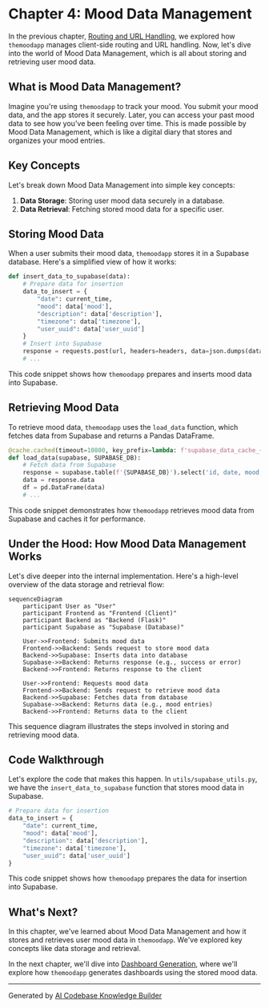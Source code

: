# Chapter 4: Mood Data Management
In the previous chapter, [Routing and URL Handling](03_routing_and_url_handling.md), we explored how `themoodapp` manages client-side routing and URL handling. Now, let's dive into the world of Mood Data Management, which is all about storing and retrieving user mood data.

## What is Mood Data Management?
Imagine you're using `themoodapp` to track your mood. You submit your mood data, and the app stores it securely. Later, you can access your past mood data to see how you've been feeling over time. This is made possible by Mood Data Management, which is like a digital diary that stores and organizes your mood entries.

## Key Concepts
Let's break down Mood Data Management into simple key concepts:

1. **Data Storage**: Storing user mood data securely in a database.
2. **Data Retrieval**: Fetching stored mood data for a specific user.

## Storing Mood Data
When a user submits their mood data, `themoodapp` stores it in a Supabase database. Here's a simplified view of how it works:
```python
def insert_data_to_supabase(data):
    # Prepare data for insertion
    data_to_insert = {
        "date": current_time,
        "mood": data['mood'],
        "description": data['description'],
        "timezone": data['timezone'],
        "user_uuid": data['user_uuid']
    }
    # Insert into Supabase
    response = requests.post(url, headers=headers, data=json.dumps(data_to_insert))
    # ...
```
This code snippet shows how `themoodapp` prepares and inserts mood data into Supabase.

## Retrieving Mood Data
To retrieve mood data, `themoodapp` uses the `load_data` function, which fetches data from Supabase and returns a Pandas DataFrame.
```python
@cache.cached(timeout=10800, key_prefix=lambda: f'supabase_data_cache_{g.user_uuid}')
def load_data(supabase, SUPABASE_DB):
    # Fetch data from Supabase
    response = supabase.table(f'{SUPABASE_DB}').select('id, date, mood, description','timezone').eq('user_uuid', g.user_uuid).execute()
    data = response.data
    df = pd.DataFrame(data)
    # ...
```
This code snippet demonstrates how `themoodapp` retrieves mood data from Supabase and caches it for performance.

## Under the Hood: How Mood Data Management Works
Let's dive deeper into the internal implementation. Here's a high-level overview of the data storage and retrieval flow:
```mermaid
sequenceDiagram
    participant User as "User"
    participant Frontend as "Frontend (Client)"
    participant Backend as "Backend (Flask)"
    participant Supabase as "Supabase (Database)"

    User->>Frontend: Submits mood data
    Frontend->>Backend: Sends request to store mood data
    Backend->>Supabase: Inserts data into database
    Supabase->>Backend: Returns response (e.g., success or error)
    Backend->>Frontend: Returns response to the client

    User->>Frontend: Requests mood data
    Frontend->>Backend: Sends request to retrieve mood data
    Backend->>Supabase: Fetches data from database
    Supabase->>Backend: Returns data (e.g., mood entries)
    Backend->>Frontend: Returns data to the client
```
This sequence diagram illustrates the steps involved in storing and retrieving mood data.

## Code Walkthrough
Let's explore the code that makes this happen. In `utils/supabase_utils.py`, we have the `insert_data_to_supabase` function that stores mood data in Supabase.
```python
# Prepare data for insertion
data_to_insert = {
    "date": current_time,
    "mood": data['mood'],
    "description": data['description'],
    "timezone": data['timezone'],
    "user_uuid": data['user_uuid']
}
```
This code snippet shows how `themoodapp` prepares the data for insertion into Supabase.

## What's Next?
In this chapter, we've learned about Mood Data Management and how it stores and retrieves user mood data in `themoodapp`. We've explored key concepts like data storage and retrieval.

In the next chapter, we'll dive into [Dashboard Generation](05_dashboard_generation.md), where we'll explore how `themoodapp` generates dashboards using the stored mood data.

---

Generated by [AI Codebase Knowledge Builder](https://github.com/The-Pocket/Tutorial-Codebase-Knowledge)